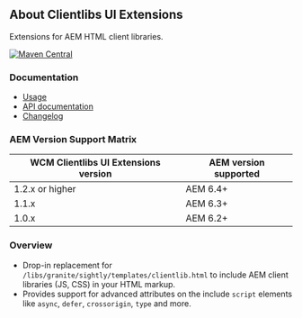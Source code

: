 ## About Clientlibs UI Extensions

Extensions for AEM HTML client libraries.

[![Maven Central](https://maven-badges.herokuapp.com/maven-central/io.wcm/io.wcm.wcm.ui.clientlibs/badge.svg)](https://maven-badges.herokuapp.com/maven-central/io.wcm/io.wcm.wcm.ui.clientlibs)


### Documentation

* [Usage][usage]
* [API documentation][apidocs]
* [Changelog][changelog]


### AEM Version Support Matrix

|WCM Clientlibs UI Extensions version |AEM version supported
|-------------------------------------|----------------------
|1.2.x or higher                      |AEM 6.4+
|1.1.x                                |AEM 6.3+
|1.0.x                                |AEM 6.2+


### Overview

* Drop-in replacement for `/libs/granite/sightly/templates/clientlib.html` to include AEM client libraries (JS, CSS) in your HTML markup.
* Provides support for advanced attributes on the include `script` elements like `async`, `defer`, `crossorigin`, `type` and more.


[usage]: usage.html
[apidocs]: apidocs/
[changelog]: changes-report.html
